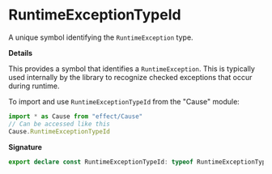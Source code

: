 # RuntimeExceptionTypeId

A unique symbol identifying the `RuntimeException` type.

**Details**

This provides a symbol that identifies a `RuntimeException`. This is
typically used internally by the library to recognize checked exceptions that
occur during runtime.

To import and use `RuntimeExceptionTypeId` from the "Cause" module:

```ts
import * as Cause from "effect/Cause"
// Can be accessed like this
Cause.RuntimeExceptionTypeId
```

**Signature**

```ts
export declare const RuntimeExceptionTypeId: typeof RuntimeExceptionTypeId
```
